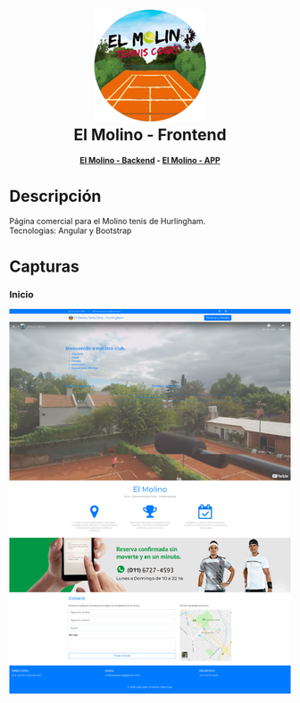 <h1 align="center">
  <br>
  <img src="https://raw.githubusercontent.com/martinbobbio/frontend-molino-tenis/master/src/assets/images/logo%20molino.png" alt="Molino" width="200">
  <br>
  El Molino - Frontend
  <br>
</h1>
<h4 align="center">
  <a href="https://github.com/martinbobbio/backend-molino-tenis">El Molino - Backend</a>
   -  
  <a href="https://github.com/martinbobbio/app-molino-tenis">El Molino - APP</a>
</h4>


# Descripción

Página comercial para el Molino tenis de Hurlingham.
<br/>
Tecnologias: Angular y Bootstrap

# Capturas


### Inicio

![Image of pagina](src/assets/images/captura.png)


